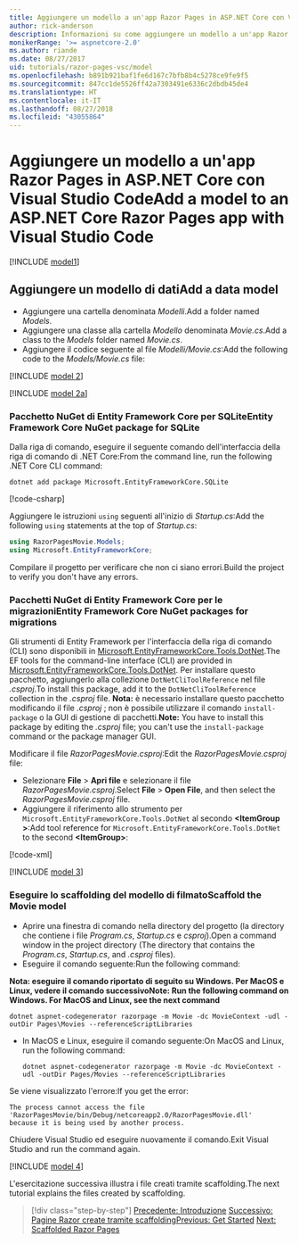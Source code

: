```yaml
---
title: Aggiungere un modello a un'app Razor Pages in ASP.NET Core con Visual Studio Code
author: rick-anderson
description: Informazioni su come aggiungere un modello a un'app Razor Pages in ASP.NET Core con Visual Studio Code.
monikerRange: '>= aspnetcore-2.0'
ms.author: riande
ms.date: 08/27/2017
uid: tutorials/razor-pages-vsc/model
ms.openlocfilehash: b891b921baf1fe6d167c7bfb8b4c5278ce9fe9f5
ms.sourcegitcommit: 847cc1de5526ff42a7303491e6336c2dbdb45de4
ms.translationtype: HT
ms.contentlocale: it-IT
ms.lasthandoff: 08/27/2018
ms.locfileid: "43055864"
---
```

# <a name="add-a-model-to-an-aspnet-core-razor-pages-app-with-visual-studio-code"></a><span data-ttu-id="24fc9-103">Aggiungere un modello a un'app Razor Pages in ASP.NET Core con Visual Studio Code</span><span class="sxs-lookup"><span data-stu-id="24fc9-103">Add a model to an ASP.NET Core Razor Pages app with Visual Studio Code</span></span>

[!INCLUDE [model1](../../includes/RP/model1.md)]

## <a name="add-a-data-model"></a><span data-ttu-id="24fc9-104">Aggiungere un modello di dati</span><span class="sxs-lookup"><span data-stu-id="24fc9-104">Add a data model</span></span>

* <span data-ttu-id="24fc9-105">Aggiungere una cartella denominata *Modelli*.</span><span class="sxs-lookup"><span data-stu-id="24fc9-105">Add a folder named *Models*.</span></span>
* <span data-ttu-id="24fc9-106">Aggiungere una classe alla cartella *Modello* denominata *Movie.cs*.</span><span class="sxs-lookup"><span data-stu-id="24fc9-106">Add a class to the *Models* folder named *Movie.cs*.</span></span>
* <span data-ttu-id="24fc9-107">Aggiungere il codice seguente al file *Modelli/Movie.cs*:</span><span class="sxs-lookup"><span data-stu-id="24fc9-107">Add the following code to the *Models/Movie.cs* file:</span></span>

[!INCLUDE [model 2](../../includes/RP/model2.md)]

[!INCLUDE [model 2a](../../includes/RP/model2a.md)]

### <a name="entity-framework-core-nuget-package-for-sqlite"></a><span data-ttu-id="24fc9-108">Pacchetto NuGet di Entity Framework Core per SQLite</span><span class="sxs-lookup"><span data-stu-id="24fc9-108">Entity Framework Core NuGet package for SQLite</span></span>

<span data-ttu-id="24fc9-109">Dalla riga di comando, eseguire il seguente comando dell'interfaccia della riga di comando di .NET Core:</span><span class="sxs-lookup"><span data-stu-id="24fc9-109">From the command line, run the following .NET Core CLI command:</span></span>

```console
dotnet add package Microsoft.EntityFrameworkCore.SQLite
```

[!code-csharp[](../../tutorials/razor-pages/razor-pages-start/sample/RazorPagesMovie/Startup.cs?name=snippet_ConfigureServices2&highlight=3-4)]

<span data-ttu-id="24fc9-110">Aggiungere le istruzioni `using` seguenti all'inizio di *Startup.cs*:</span><span class="sxs-lookup"><span data-stu-id="24fc9-110">Add the following `using` statements at the top of *Startup.cs*:</span></span>

```csharp
using RazorPagesMovie.Models;
using Microsoft.EntityFrameworkCore;
```

<span data-ttu-id="24fc9-111">Compilare il progetto per verificare che non ci siano errori.</span><span class="sxs-lookup"><span data-stu-id="24fc9-111">Build the project to verify you don't have any errors.</span></span>

### <a name="entity-framework-core-nuget-packages-for-migrations"></a><span data-ttu-id="24fc9-112">Pacchetti NuGet di Entity Framework Core per le migrazioni</span><span class="sxs-lookup"><span data-stu-id="24fc9-112">Entity Framework Core NuGet packages for migrations</span></span>

<span data-ttu-id="24fc9-113">Gli strumenti di Entity Framework per l'interfaccia della riga di comando (CLI) sono disponibili in [Microsoft.EntityFrameworkCore.Tools.DotNet](https://www.nuget.org/packages/Microsoft.EntityFrameworkCore.Tools.DotNet).</span><span class="sxs-lookup"><span data-stu-id="24fc9-113">The EF tools for the command-line interface (CLI) are provided in [Microsoft.EntityFrameworkCore.Tools.DotNet](https://www.nuget.org/packages/Microsoft.EntityFrameworkCore.Tools.DotNet).</span></span> <span data-ttu-id="24fc9-114">Per installare questo pacchetto, aggiungerlo alla collezione `DotNetCliToolReference` nel file *.csproj*.</span><span class="sxs-lookup"><span data-stu-id="24fc9-114">To install this package, add it to the `DotNetCliToolReference` collection in the *.csproj* file.</span></span> <span data-ttu-id="24fc9-115">**Nota:** è necessario installare questo pacchetto modificando il file *.csproj* ; non è possibile utilizzare il comando `install-package` o la GUI di gestione di pacchetti.</span><span class="sxs-lookup"><span data-stu-id="24fc9-115">**Note:** You have to install this package by editing the *.csproj* file; you can't use the `install-package` command or the package manager GUI.</span></span>

<span data-ttu-id="24fc9-116">Modificare il file *RazorPagesMovie.csproj*:</span><span class="sxs-lookup"><span data-stu-id="24fc9-116">Edit the *RazorPagesMovie.csproj* file:</span></span>

* <span data-ttu-id="24fc9-117">Selezionare **File** > **Apri file** e selezionare il file *RazorPagesMovie.csproj*.</span><span class="sxs-lookup"><span data-stu-id="24fc9-117">Select **File** > **Open File**, and then select the *RazorPagesMovie.csproj* file.</span></span>
* <span data-ttu-id="24fc9-118">Aggiungere il riferimento allo strumento per `Microsoft.EntityFrameworkCore.Tools.DotNet` al secondo **\<ItemGroup >**:</span><span class="sxs-lookup"><span data-stu-id="24fc9-118">Add tool reference for `Microsoft.EntityFrameworkCore.Tools.DotNet` to the second **\<ItemGroup>**:</span></span>

[!code-xml[](../../tutorials/razor-pages/razor-pages-start/snapshot_cli_sample/RazorPagesMovie/RazorPagesMovie.cli.csproj)]

[!INCLUDE [model 3](../../includes/RP/model3.md)]

<a name="scaffold"></a>
### <a name="scaffold-the-movie-model"></a><span data-ttu-id="24fc9-119">Eseguire lo scaffolding del modello di filmato</span><span class="sxs-lookup"><span data-stu-id="24fc9-119">Scaffold the Movie model</span></span>

* <span data-ttu-id="24fc9-120">Aprire una finestra di comando nella directory del progetto (la directory che contiene i file *Program.cs*, *Startup.cs* e *csproj*).</span><span class="sxs-lookup"><span data-stu-id="24fc9-120">Open a command window in the project directory (The directory that contains the *Program.cs*, *Startup.cs*, and *.csproj* files).</span></span>
* <span data-ttu-id="24fc9-121">Eseguire il comando seguente:</span><span class="sxs-lookup"><span data-stu-id="24fc9-121">Run the following command:</span></span>

<span data-ttu-id="24fc9-122">**Nota: eseguire il comando riportato di seguito su Windows. Per MacOS e Linux, vedere il comando successivo**</span><span class="sxs-lookup"><span data-stu-id="24fc9-122">**Note: Run the following command on Windows. For MacOS and Linux, see the next command**</span></span>

  ```console
  dotnet aspnet-codegenerator razorpage -m Movie -dc MovieContext -udl -outDir Pages\Movies --referenceScriptLibraries
  ```

* <span data-ttu-id="24fc9-123">In MacOS e Linux, eseguire il comando seguente:</span><span class="sxs-lookup"><span data-stu-id="24fc9-123">On MacOS and Linux, run the following command:</span></span>

  ```console
  dotnet aspnet-codegenerator razorpage -m Movie -dc MovieContext -udl -outDir Pages/Movies --referenceScriptLibraries
  ```

<span data-ttu-id="24fc9-124">Se viene visualizzato l'errore:</span><span class="sxs-lookup"><span data-stu-id="24fc9-124">If you get the error:</span></span>
  ```
  The process cannot access the file 
 'RazorPagesMovie/bin/Debug/netcoreapp2.0/RazorPagesMovie.dll' 
  because it is being used by another process.
  ```

<span data-ttu-id="24fc9-125">Chiudere Visual Studio ed eseguire nuovamente il comando.</span><span class="sxs-lookup"><span data-stu-id="24fc9-125">Exit Visual Studio and run the command again.</span></span>

[!INCLUDE [model 4](../../includes/RP/model4.md)]

<span data-ttu-id="24fc9-126">L'esercitazione successiva illustra i file creati tramite scaffolding.</span><span class="sxs-lookup"><span data-stu-id="24fc9-126">The next tutorial explains the files created by scaffolding.</span></span>

> [!div class="step-by-step"]
> <span data-ttu-id="24fc9-127">[Precedente: Introduzione](xref:tutorials/razor-pages-vsc/razor-pages-start)
> [Successivo: Pagine Razor create tramite scaffolding](xref:tutorials/razor-pages-vsc/page)</span><span class="sxs-lookup"><span data-stu-id="24fc9-127">[Previous: Get Started](xref:tutorials/razor-pages-vsc/razor-pages-start)
[Next: Scaffolded Razor Pages](xref:tutorials/razor-pages-vsc/page)</span></span>
